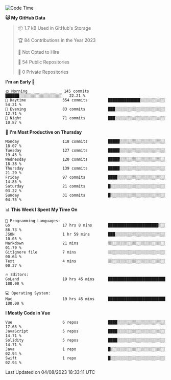 <!--START_SECTION:waka-->
![Code Time](http://img.shields.io/badge/Code%20Time-790%20hrs%2022%20mins-blue)

**🐱 My GitHub Data** 

> 📦 1.7 kB Used in GitHub's Storage 
 > 
> 🏆 84 Contributions in the Year 2023
 > 
> 🚫 Not Opted to Hire
 > 
> 📜 54 Public Repositories 
 > 
> 🔑 0 Private Repositories 
 > 
**I'm an Early 🐤** 

```text
🌞 Morning                145 commits         ██████░░░░░░░░░░░░░░░░░░░   22.21 % 
🌆 Daytime                354 commits         ██████████████░░░░░░░░░░░   54.21 % 
🌃 Evening                83 commits          ███░░░░░░░░░░░░░░░░░░░░░░   12.71 % 
🌙 Night                  71 commits          ███░░░░░░░░░░░░░░░░░░░░░░   10.87 % 
```
📅 **I'm Most Productive on Thursday** 

```text
Monday                   118 commits         █████░░░░░░░░░░░░░░░░░░░░   18.07 % 
Tuesday                  127 commits         █████░░░░░░░░░░░░░░░░░░░░   19.45 % 
Wednesday                120 commits         █████░░░░░░░░░░░░░░░░░░░░   18.38 % 
Thursday                 139 commits         █████░░░░░░░░░░░░░░░░░░░░   21.29 % 
Friday                   97 commits          ████░░░░░░░░░░░░░░░░░░░░░   14.85 % 
Saturday                 21 commits          █░░░░░░░░░░░░░░░░░░░░░░░░   03.22 % 
Sunday                   31 commits          █░░░░░░░░░░░░░░░░░░░░░░░░   04.75 % 
```


📊 **This Week I Spent My Time On** 

```text
💬 Programming Languages: 
Go                       17 hrs 8 mins       ██████████████████████░░░   86.73 % 
JSON                     1 hr 59 mins        ███░░░░░░░░░░░░░░░░░░░░░░   10.05 % 
Markdown                 21 mins             ░░░░░░░░░░░░░░░░░░░░░░░░░   01.79 % 
GitIgnore file           7 mins              ░░░░░░░░░░░░░░░░░░░░░░░░░   00.64 % 
Text                     4 mins              ░░░░░░░░░░░░░░░░░░░░░░░░░   00.37 % 

🔥 Editors: 
GoLand                   19 hrs 45 mins      █████████████████████████   100.00 % 

💻 Operating System: 
Mac                      19 hrs 45 mins      █████████████████████████   100.00 % 
```

**I Mostly Code in Vue** 

```text
Vue                      6 repos             ████░░░░░░░░░░░░░░░░░░░░░   17.65 % 
JavaScript               5 repos             ████░░░░░░░░░░░░░░░░░░░░░   14.71 % 
Solidity                 5 repos             ████░░░░░░░░░░░░░░░░░░░░░   14.71 % 
Java                     1 repo              █░░░░░░░░░░░░░░░░░░░░░░░░   02.94 % 
Swift                    1 repo              █░░░░░░░░░░░░░░░░░░░░░░░░   02.94 % 
```




 Last Updated on 04/08/2023 18:33:11 UTC
<!--END_SECTION:waka-->
